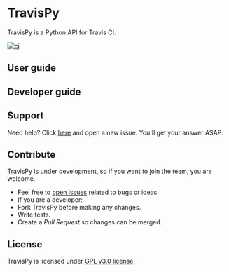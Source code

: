 # TravisPy

TravisPy is a Python API for Travis CI.

[![ci](http://img.shields.io/travis/menegazzo/watchsubs.svg?style=flat)](https://travis-ci.org/menegazzo/watchsubs)

## User guide

## Developer guide

## Support

Need help? Click [here](https://github.com/menegazzo/travispy/issues?state=open) and open a new issue. You'll get your answer ASAP.

## Contribute

TravisPy is under development, so if you want to join the team, you are welcome.
- Feel free to [open issues](https://github.com/menegazzo/travispy/issues?state=open) related to bugs or ideas.
- If you are a developer:
 - Fork TravisPy before making any changes.
 - Write tests.
 - Create a *Pull Request* so changes can be merged.

## License

TravisPy is licensed under [GPL v3.0 license](http://www.gnu.org/licenses/gpl.html).
